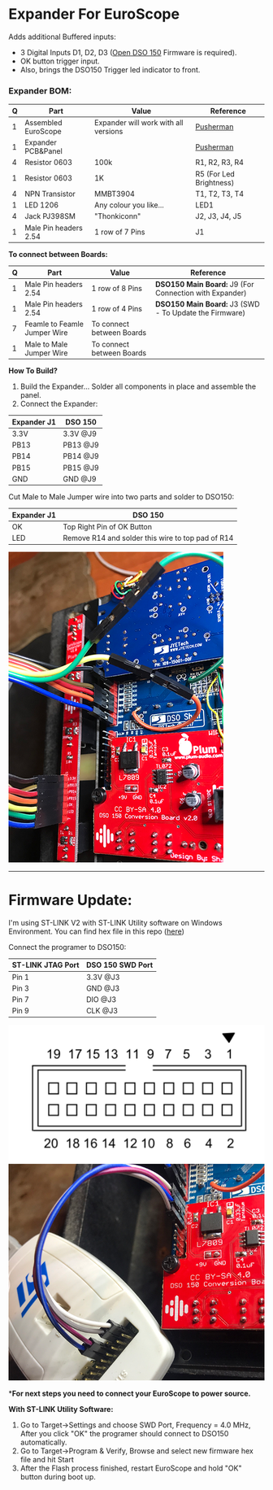 # Expander For EuroScope

Adds additional Buffered inputs:
- 3 Digital Inputs D1, D2, D3 ([Open DSO 150](https://github.com/michar71/Open-DSO-150) Firmware is required).
- OK button trigger input.
- Also, brings the DSO150 Trigger led indicator to front.

### Expander BOM:

|Q|Part|Value|Reference|
|-|----|-----|---------|
|1|Assembled EuroScope|Expander will work with all versions|[Pusherman](https://pushermanproductions.com/product/dso150-mk2-oscilloscope-eurorack-conversion-kit-14hp-pcb-panel/)|
|1|Expander PCB&Panel||[Pusherman](https://pushermanproductions.com/product/plum-audio-dso150-mk2-oscilloscope-expander-2hp-pcb-panel/)|
|4|Resistor 0603|100k|R1, R2, R3, R4|
|1|Resistor 0603|1K|R5 (For Led Brightness)|
|4|NPN Transistor| MMBT3904|T1, T2, T3, T4|
|1|LED 1206|Any colour you like...|LED1|
|4|Jack PJ398SM|"Thonkiconn"|J2, J3, J4, J5|
|1|Male Pin headers 2.54| 1 row of 7 Pins| J1|

**To connect between Boards:**

|Q|Part|Value|Reference|
|-|----|-----|---------|
|1|Male Pin headers 2.54| 1 row of 8 Pins|**DSO150 Main Board:** J9 (For Connection with Expander)|
|1|Male Pin headers 2.54| 1 row of 4 Pins|**DSO150 Main Board:** J3 (SWD - To Update the Firmware)
|7|Feamle to Feamle Jumper Wire|To connect between Boards||
|1|Male to Male Jumper Wire|To connect between Boards|| 

**How To Build?**
1. Build the Expander... Solder all components in place and assemble the panel.
2. Connect the Expander:

|Expander J1|DSO 150|
|-----------|-------|
|3.3V|3.3V @J9|
|PB13|PB13 @J9|
|PB14|PB14 @J9|
|PB15|PB15 @J9|
|GND|GND @J9|

Cut Male to Male Jumper wire into two parts and solder to DSO150:

|Expander J1|DSO 150|
|-----------|-------|
|OK|Top Right Pin of OK Button|
|LED|Remove R14 and solder this wire to top pad of R14|

![Expander](Expander.png)
___________________________________________________________________________
# Firmware Update:

I'm using ST-LINK V2 with ST-LINK Utility software on Windows Environment.
You can find hex file in this repo ([here](Firmware%20-%20Open%20DSO150)) 

Connect the programer to DSO150:

|ST-LINK JTAG Port|DSO 150 SWD Port|
|-----------------|-------|
|Pin 1|3.3V @J3|
|Pin 3|GND @J3|
|Pin 7|DIO @J3|
|Pin 9|CLK @J3|

![stlink](STM32-Connect.png)
![stlink](ST-LINK-Connect.png)

***For next steps you need to connect your EuroScope to power source.**

**With ST-LINK Utility Software:**
1. Go to Target->Settings and choose SWD Port, Frequency = 4.0 MHz, After you click "OK" the programer should connect to DSO150 automatically.
2. Go to Target->Program & Verify, Browse and select new firmware hex file and hit Start
3. After the Flash process finished, restart EuroScope and hold "OK" button during boot up.
